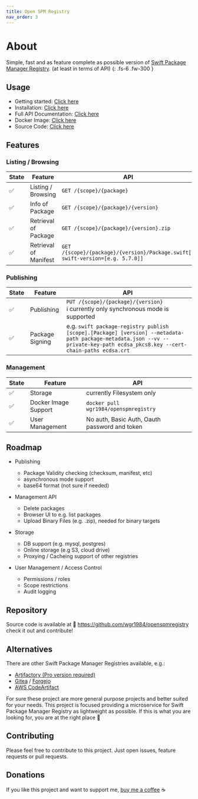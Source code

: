 ```yaml
---
title: Open SPM Registry
nav_order: 3
---
```


# About
Simple, fast and as feature complete as possible version
of [Swift Package Manager Registry](https://github.com/swiftlang/swift-package-manager/blob/main/Documentation/PackageRegistry/Registry.md).
(at least in terms of API)
{: .fs-6 .fw-300 }

## Usage
- Getting started: [Click here]()
- Installation: [Click here]()
- Full API Documentation: [Click here]()
- Docker Image: [Click here]()
- Source Code: [Click here]()

## Features
### Listing / Browsing
| State | Feature                    | API                                                                                                                                                                          |
|-------|----------------------------|------------------------------------------------------------------------------------------------------------------------------------------------------------------------------|
| ✅     | Listing / Browsing         | `GET /{scope}/{package}`                                                                                                                                                     |
| ✅     | Info of Package            | `GET /{scope}/{package}/{version}`                                                                                                                                           |
| ✅     | Retrieval of Package       | `GET /{scope}/{package}/{version}.zip`                                                                                                                                       |
| ✅     | Retrieval of Manifest      | `GET /{scope}/{package}/{version}/Package.swift[?swift-version=[e.g. 5.7.0]]`                                                                                                |

### Publishing
| State | Feature         | API                                                                                                                                                                          |
|-------|-----------------|------------------------------------------------------------------------------------------------------------------------------------------------------------------------------|
| ✅     | Publishing      | `PUT /{scope}/{package}/{version}`<br/>ℹ️ currently only synchronous mode is supported                                                                                       |
| ✅     | Package Signing | e.g. `swift package-registry publish [scope].[Package] [version] --metadata-path package-metadata.json --vv --private-key-path ecdsa_pkcs8.key --cert-chain-paths ecdsa.crt` |

### Management
| State | Feature              | API                                           |
|-------|----------------------|-----------------------------------------------|
| ✅     | Storage              | currently Filesystem only                     |
| ✅     | Docker Image Support | `docker pull wgr1984/openspmregistry`         |
| ✅     | User Management      | No auth, Basic Auth, Oauth password and token |
                                                                                   
## Roadmap
- Publishing
    - Package Validity checking (checksum, manifest, etc)
    - asynchronous mode support 
    - base64 format (not sure if needed)
- Management API
  - Delete packages
  - Browser UI to e.g. list packages
  - Upload Binary Files (e.g. .zip), needed for binary targets
- Storage
    - DB support (e.g. mysql, postgres)
    - Online storage (e.g S3, cloud drive)
    - Proxying / Cacheing support of other registries
  
- User Management / Access Control 
  - Permissions / roles
  - Scope restrictions
  - Audit logging
  
## Repository
Source code is available at 🔗 https://github.com/wgr1984/openspmregistry check it out and contribute!

## Alternatives
There are other Swift Package Manager Registries available, e.g.:
- [Artifactory (Pro version required)](https://jfrog.com/artifactory/)
- [Gitea](https://docs.gitea.com/usage/packages/swift) / [Forgejo](https://forgejo.org/docs/latest/user/packages/swift/)
- [AWS CodeArtifact](https://aws.amazon.com/codeartifact/)

For sure these project are more general purpose projects and better suited for your needs.
This project is focused providing a microservice for Swift Package Manager Registry as lightweight as possible.
If this is what you are looking for, you are at the right place 🙂

## Contributing
Please feel free to contribute to this project. Just open issues, feature requests or pull requests.

## Donations
If you like this project and want to support me, [buy me a coffee](https://buymeacoffee.com/wreithmeiep) ☕️
